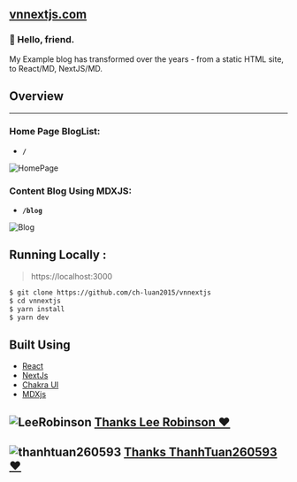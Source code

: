 ## [vnnextjs.com](https://vnnextjs.com/)

### 👋 Hello, friend.

My Example blog has transformed over the years - from a static HTML site, to React/MD, NextJS/MD.

## Overview

---

### Home Page BlogList:

- **`/`**

![HomePage](https://cdn.my-shell.com/images/size/500/0/LuanBlog/Home.png)

### Content Blog Using MDXJS:

- **`/blog`**

![Blog](https://cdn.my-shell.com/images/size/500/0/LuanBlog/BlogPost.png)

## Running Locally :

> https://localhost:3000

```bash
$ git clone https://github.com/ch-luan2015/vnnextjs
$ cd vnnextjs
$ yarn install
$ yarn dev
```

## Built Using

- [React](https://reactjs.org/)
- [NextJs](https://nextjs.org/)
- [Chakra UI](https://chakra-ui.com/)
- [MDXjs](https://mdxjs.com/)

## ![LeeRobinson](https://cdn.my-shell.com/images/size/150/0/LuanBlog/leerob.jpg) [Thanks Lee Robinson ❤️](https://leerob.io)

## ![thanhtuan260593](https://cdn.my-shell.com/images/size/150/0/LuanBlog/tung.png) [Thanks ThanhTuan260593 ❤️](https://github.com/thanhtuan260593)
